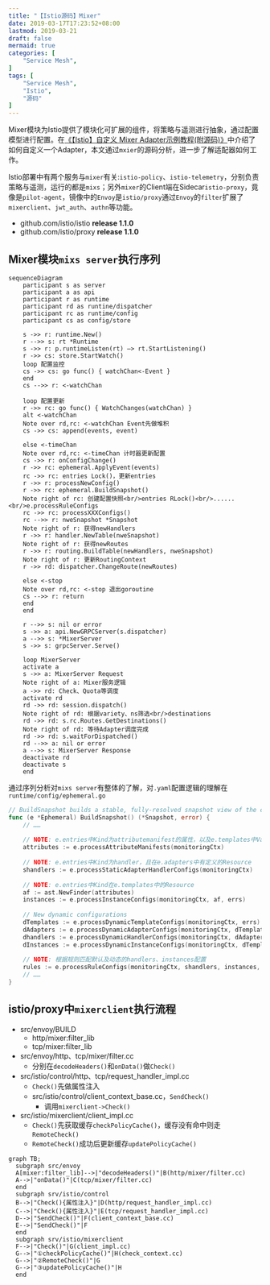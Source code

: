 ```yaml
---
title: "【Istio源码】Mixer"
date: 2019-03-17T17:23:52+08:00
lastmod: 2019-03-21
draft: false
mermaid: true
categories: [
	"Service Mesh",
]
tags: [
	"Service Mesh",
    "Istio",
    "源码"
]
---
```


Mixer模块为Istio提供了模块化可扩展的组件，将策略与遥测进行抽象，通过配置模型进行配置。在[《【Istio】自定义 Mixer Adapter示例教程(附源码)》](http://hbchen.com/post/2019-03-05-custom-istio-mixer-adapter/)中介绍了如何自定义一个Adapter，本文通过`mxier`的源码分析，进一步了解适配器如何工作。
<!--more-->

Istio部署中有两个服务与`mixer`有关:`istio-policy`、`istio-telemetry`，分别负责策略与遥测，运行的都是`mixs`；另外`mixer`的Client端在Sidecar`istio-proxy`，竟像是`pilot-agent`，镜像中的`Envoy`是`istio/proxy`通过`Envoy`的`filter`扩展了`mixerclient`、`jwt_auth`、`authn`等功能。

> 
- github.com/istio/istio **release 1.1.0**
- github.com/istio/proxy **release 1.1.0**

## Mixer模块`mixs server`执行序列

```mermaid
sequenceDiagram
    participant s as server
    participant a as api
    participant r as runtime
    participant rd as runtine/dispatcher
    participant rc as runtime/config
    participant cs as config/store
    
    s ->> r: runtime.New()
    r -->> s: rt *Runtime
    s ->> r: p.runtimeListen(rt) —> rt.StartListening()
    r ->> cs: store.StartWatch()
    loop 配置监控 
    cs ->> cs: go func() { watchChan<-Event }
    end
    cs -->> r: <-watchChan
    
    loop 配置更新
    r ->> rc: go func() { WatchChanges(watchChan) }
    alt <-watchChan
    Note over rd,rc: <-watchChan Event先做堆积
    cs ->> cs: append(events, event)
    
    else <-timeChan
    Note over rd,rc: <-timeChan 计时器更新配置
    cs ->> r: onConfigChange()
    r ->> rc: ephemeral.ApplyEvent(events)
    rc ->> rc: entries Lock()，更新entries
    r ->> r: processNewConfig()
    r ->> rc: ephemeral.BuildSnapshot()
    Note right of rc: 创建配置快照<br/>entries RLock()<br/>......<br/>e.processRuleConfigs
    rc ->> rc: processXXXConfigs()
    rc -->> r: nweSnapshot *Snapshot
    Note right of r: 获得newHandlers
    r ->> r: handler.NewTable(nweSnapshot)
    Note right of r: 获得newRoutes
    r ->> r: routing.BuildTable(newHandlers, nweSnapshot)
    Note right of r: 更新RoutingContext
    r ->> rd: dispatcher.ChangeRoute(newRoutes)
    
    else <-stop
    Note over rd,rc: <-stop 退出goroutine
    cs -->> r: return
    end
    end
    
    r -->> s: nil or error
    s ->> a: api.NewGRPCServer(s.dispatcher)
    a -->> s: *MixerServer
    s ->> s: grpcServer.Serve()
    
    loop MixerServer
    activate a
    s ->> a: MixerServer Request
    Note right of a: Mixer服务逻辑
    a ->> rd: Check、Quota等调度
    activate rd
    rd ->> rd: session.dispatch()
    Note right of rd: 根据variety、ns筛选<br/>destinations
    rd ->> rd: s.rc.Routes.GetDestinations()
    Note right of rd: 等待Adapter调度完成
    rd ->> rd: s.waitForDispatched()
    rd -->> a: nil or error
    a -->> s: MixerServer Response
    deactivate rd
    deactivate s
    end
```

通过序列分析对`mixs server`有整体的了解，对`.yaml`配置逻辑的理解在`runtime/config/ephemeral.go`
```go
// BuildSnapshot builds a stable, fully-resolved snapshot view of the configuration.
func (e *Ephemeral) BuildSnapshot() (*Snapshot, error) {
	// ……
	
	// NOTE: e.entries中Kind为attributemanifest的属性，以及e.templates中Variety为TEMPLATE_VARIETY_ATTRIBUTE_GENERATOR生产的属性
	attributes := e.processAttributeManifests(monitoringCtx)
	
	// NOTE: e.entries中Kind为handler，且在e.adapters中有定义的Resource
	shandlers := e.processStaticAdapterHandlerConfigs(monitoringCtx)
	
	// NOTE: e.entries中Kind在e.templates中的Resource
	af := ast.NewFinder(attributes)
	instances := e.processInstanceConfigs(monitoringCtx, af, errs)
    
	// New dynamic configurations
	dTemplates := e.processDynamicTemplateConfigs(monitoringCtx, errs)
	dAdapters := e.processDynamicAdapterConfigs(monitoringCtx, dTemplates, errs)
	dhandlers := e.processDynamicHandlerConfigs(monitoringCtx, dAdapters, errs)
	dInstances := e.processDynamicInstanceConfigs(monitoringCtx, dTemplates, af, errs)
    
	// NOTE: 根据规则匹配默认及动态的handlers、instances配置
	rules := e.processRuleConfigs(monitoringCtx, shandlers, instances, dhandlers, dInstances, af, errs)
	// ……
}
```

## istio/proxy中`mixerclient`执行流程

- src/envoy/BUILD
    - http/mixer:filter_lib
    - tcp/mixer:filter_lib
- src/envoy/http、tcp/mixer/filter.cc
    - 分别在`decodeHeaders()`和`onData()`做`Check()`
- src/istio/control/http、tcp/request_handler_impl.cc
    - `Check()`先做属性注入
    - src/istio/control/client_context_base.cc，`SendCheck()`
        - 调用`mixerclient->Check()`
- src/istio/mixerclient/client_impl.cc
    - `Check()`先获取缓存`checkPolicyCache()`，缓存没有命中则走`RemoteCheck()`
    - `RemoteCheck()`成功后更新缓存`updatePolicyCache()`
    

```mermaid
graph TB;
  subgraph src/envoy
  A[mixer:filter_lib]-->|"decodeHeaders()"|B(http/mixer/filter.cc)
  A-->|"onData()"|C(tcp/mixer/filter.cc)
  end
  subgraph srv/istio/control
  B-->|"Check(){属性注入}"|D(http/request_handler_impl.cc)
  C-->|"Check(){属性注入}"|E(tcp/request_handler_impl.cc)
  D-->|"SendCheck()"|F(client_context_base.cc)
  E-->|"SendCheck()"|F
  end
  subgraph srv/istio/mixerclient
  F-->|"Check()"|G(client_impl.cc)
  G-->|"①checkPolicyCache()"|H(check_context.cc)
  G-->|"②RemoteCheck()"|G
  G-->|"③updatePolicyCache()"|H
  end
```